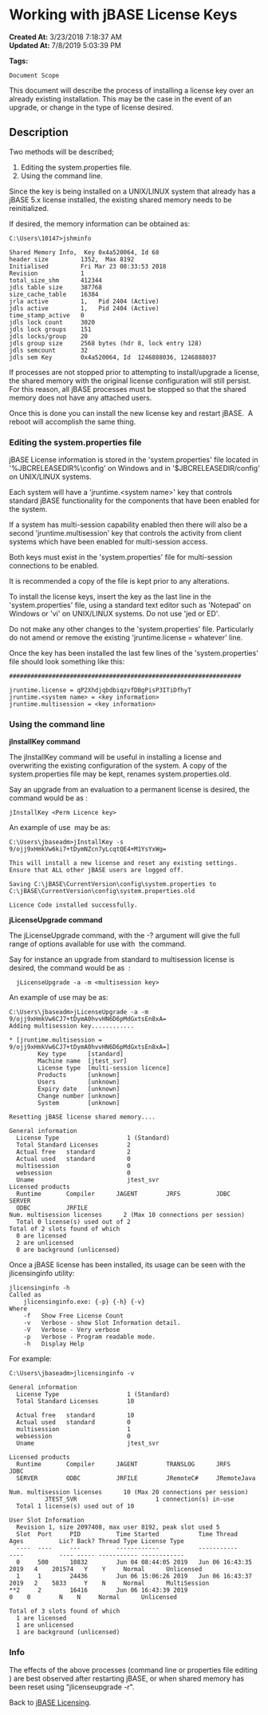 # Working with jBASE License Keys

**Created At:** 3/23/2018 7:18:37 AM  
**Updated At:** 7/8/2019 5:03:39 PM  

**Tags:**
<badge text='jlicenseupgrade' vertical='middle' />
<badge text='jlicense' vertical='middle' />
<badge text='license' vertical='middle' />
<badge text='jlicensinginfo' vertical='middle' />
<badge text='jinsallkey -v' vertical='middle' />

```
Document Scope
```

This document will describe the process of installing a license key over an already existing installation. This may be the case in the event of an upgrade, or change in the type of license desired.

## Description 

Two methods will be described;

1. Editing the system.properties file.
2. Using the command line.




Since the key is being installed on a UNIX/LINUX system that already has a jBASE 5.x license installed, the existing shared memory needs to be reinitialized.

If desired, the memory information can be obtained as:

```
C:\Users\10147>jshminfo

Shared Memory Info,  Key 0x4a520064, Id 68
header size         1352,  Max 8192
Initialised         Fri Mar 23 08:33:53 2018
Revision            1
total_size_shm      412344
jdls table size     387768
size_cache_table    16384
jrla active         1,   Pid 2404 (Active)
jdls active         1,   Pid 2404 (Active)
time_stamp_active   0
jdls lock count     3020
jdls lock groups    151
jdls locks/group    20
jdls group size     2568 bytes (hdr 8, lock entry 128)
jdls semcount       32
jdls sem Key        0x4a520064, Id  1246888036, 1246888037
```



If processes are not stopped prior to attempting to install/upgrade a license, the shared memory with the original license configuration will still persist. For this reason, all jBASE processes must be stopped so that the shared memory does not have any attached users.

Once this is done you can install the new license key and restart jBASE.  A reboot will accomplish the same thing.



### Editing the system.properties file 

jBASE License information is stored in the 'system.properties' file located in '%JBCRELEASEDIR%\config' on Windows and in '$JBCRELEASEDIR/config' on UNIX/LINUX systems.

Each system will have a 'jruntime.&lt;system name&gt;' key that controls standard jBASE functionality for the components that have been enabled for the system.

If a system has multi-session capability enabled then there will also be a second 'jruntime.multisession' key that controls the activity from client systems which have been enabled for multi-session access.

Both keys must exist in the 'system.properties' file for multi-session connections to be enabled.

It is recommended a copy of the file is kept prior to any alterations.

To install the license keys, insert the key as the last line in the 'system.properties' file, using a standard text editor such as 'Notepad' on Windows or 'vi' on UNIX/LINUX systems. Do not use 'jed or ED'.

Do not make any other changes to the 'system.properties' file. Particularly do not amend or remove the existing 'jruntime.license = whatever' line.

Once the key has been installed the last few lines of the 'system.properties' file should look something like this:



```
#################################################################

jruntime.license = qP2XhdjqbdbiqzvfDBgPisP3ITiDfhyT
jruntime.<system name> = <key information>
jruntime.multisession = <key information>
```





### Using the command line

**jInstallKey command**

The jInstallKey command will be useful in installing a license and overwriting the existing configuration of the system. A copy of the system.properties file may be kept, renames system.properties.old.

Say an upgrade from an evaluation to a permanent license is desired, the command would be as :

```
jInstallKey <Perm Licence key> 
```



An example of use  may be as:

```
C:\Users\jbaseadm>jInstallKey -s  9/ojj9xHmkVw6ki7+tDymNZcn7yLcqtQE4+M1YsYxWg=

This will install a new license and reset any existing settings.
Ensure that ALL other jBASE users are logged off.

Saving C:\jBASE\CurrentVersion\config\system.properties to C:\jBASE\CurrentVersion\config\system.properties.old

Licence Code installed successfully.
```



**jLicenseUpgrade command**

The jLicenseUpgrade command, with the -? argument will give the full range of options available for use with  the command.

Say for instance an upgrade from standard to multisession license is desired, the command would be as  :

```
  jLicenseUpgrade -a -m <multisession key> 
```



An example of use may be as:

```
C:\Users\jbaseadm>jLicenseUpgrade -a -m 9/ojj9xHmkVw6CJ7+tDymA0hvvHN6D6pMdGxtsEn8xA=
Adding multisession key............

* [jruntime.multisession = 9/ojj9xHmkVw6CJ7+tDymA0hvvHN6D6pMdGxtsEn8xA=]
        Key type      [standard]
        Machine name  [jtest_svr]
        License type  [multi-session licence]
        Products      [unknown]
        Users         [unknown]
        Expiry date   [unknown]
        Change number [unknown]
        System        [unknown]

Resetting jBASE license shared memory....

General information
  License Type                   1 (Standard)
  Total Standard Licenses        2
  Actual free   standard         2
  Actual used   standard         0
  multisession                   0
  websession                     0
  Uname                          jtest_svr
Licensed products
  Runtime       Compiler      JAGENT        JRFS          JDBC          SERVER
  ODBC          JRFILE
Num. multisession licenses      2 (Max 10 connections per session)
  Total 0 license(s) used out of 2
Total of 2 slots found of which
  0 are licensed
  2 are unlicensed
  0 are background (unlicensed)
```



Once a jBASE license has been installed, its usage can be seen with the jlicensinginfo utility:

```
jlicensinginfo -h
Called as
    jlicensinginfo.exe: {-p} {-h} {-v}
Where
    -f   Show Free License Count
    -v   Verbose - show Slot Information detail.
    -V   Verbose - Very verbose
    -p   Verbose - Program readable mode.
    -h   Display Help
```



For example:



```
C:\Users\jbaseadm>jlicensinginfo -v

General information
  License Type                   1 (Standard)
  Total Standard Licenses        10

  Actual free   standard         10
  Actual used   standard         0
  multisession                   1
  websession                     0
  Uname                          jtest_svr

Licensed products
  Runtime       Compiler      JAGENT        TRANSLOG      JRFS          JDBC
  SERVER        ODBC          JRFILE        JRemoteC#     JRemoteJava

Num. multisession licenses      10 (Max 20 connections per session)
          JTEST_SVR                      1 connection(s) in-use
  Total 1 license(s) used out of 10

User Slot Information
  Revision 1, size 2097408, max user 8192, peak slot used 5
  Slot  Port     PID          Time Started           Time Thread            Ages          Lic? Back? Thread Type License Type
  ----  ----     ---          ------------           -----------            ----          ---- ----- ----------- ------------
  0     500      10832        Jun 04 08:44:05 2019   Jun 06 16:43:35 2019   4    201574   Y    Y     Normal      Unlicensed
  1     1        24436        Jun 06 15:06:26 2019   Jun 06 16:43:37 2019   2    5833     Y    N     Normal      MultiSession
**2     2        16416        Jun 06 16:43:39 2019                          0    0        N    N     Normal      Unlicensed

Total of 3 slots found of which
  1 are licensed
  1 are unlicensed
  1 are background (unlicensed)
```



### Info

The effects of the above processes (command line or properties file editing ) are best observed after restarting jBASE, or when shared memory has been reset using "jlicenseupgrade -r".



Back to [jBASE Licensing](jbase-5-licensing).
